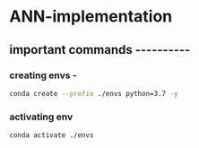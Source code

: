 # ANN-implementation

## important commands ----------

### creating envs -

```bash
conda create --prefix ./envs python=3.7 -y
```

### activating env

```bash
conda activate ./envs
```


